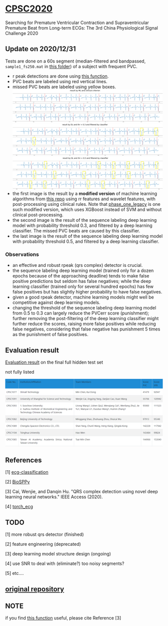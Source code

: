 
# [CPSC2020](http://www.icbeb.org/CSPC2020)

Searching for Premature Ventricular Contraction and Supraventricular Premature Beat from Long-term ECGs: The 3rd China Physiological Signal Challenge 2020

## Update on 2020/12/31

Tests are done on a 60s segment (median-filtered and bandpassed, `sample1_fs250.mat` in [this folder](sample_data/)) of a subject with frequent PVC.

* r peak detections are done using [this function](https://github.com/DeepPSP/cpsc2020/blob/master/signal_processing/ecg_rpeaks_dl.py#L33).
* PVC beats are labeled using red vertical lines.
* missed PVC beats are labeled using yellow boxes.
![pred_ml](images/pred_ml.png)
![pred_dl_0.3](images/pred_dl_0.3_filtered.png)
![pred_dl_0.5](images/pred_dl_0.5_filtered.png)
* the first image is the result by a <strong>modified version</strong> of machine learning algorithms from [this repo](https://github.com/mondejar/ecg-classification) using rr features and wavelet features, with post-processing using clinical rules. Note that [phase_one_legacy](phase_one_legacy/) is one such modified version, which uses XGBoost instead of SVM and without clinical post-processing.
* the second image is the result of the sequence labeling deep learning model with probability threshold 0.3, and filtered by a deep learning classifier. The missed PVC beats are caused by this classifier.
* the last image is the result of the sequence labeling deep learning model with probability threshold 0.5, and filtered by a deep learning classifier.

### Observations

* an effective and robust rpeak (qrs complex) detector is crucial.
* the sequence labeling deep learning model (trained only for a dozen epochs because of the approaching deadline) tends to make false positive predictions but seldom has false negatives; while the deep learning classifier (trained only for several hundred epochs) has few false positives but has slightly higher probability to have false negatives.
* given a good rpeak detector, machine learning models might well be competitive against deep learning models.
* changing the threshold of the sequence labeling deep learning model from 0.5 to 0.3 can largely reduce the PVCerr score (punishment); further removing the post-filtering of the deep learning classifier might further reduce the scores, raising more false positives while reducing false negatives, considering that false negative has punishment 5 times as the punishment of false positives.

## Evaluation result

[Evaluation result](http://www.icbeb.org/CSPC2020) on the final full hidden test set

not fully listed

![final_eval_img](images/CPSC2020_final_result.png)

## References

[1] [ecg-classification](https://github.com/mondejar/ecg-classification)

[2] [BioSPPy](https://github.com/PIA-Group/BioSPPy)

[3] Cai, Wenjie, and Danqin Hu. "QRS complex detection using novel deep learning neural networks." IEEE Access (2020).

[4] [torch_ecg](https://github.com/DeepPSP/torch_ecg)

## TODO

[1] more robust qrs detector (finished)

[2] feature engineering (deprecated)

[3] deep learning model structure design (ongoing)

[4] use SNR to deal with (eliminate?) too noisy segments?

[5] etc....

## [original repository](https://github.com/DeepPSP/cpsc2020)

## NOTE

if you find [this function](https://github.com/DeepPSP/cpsc2020/blob/master/signal_processing/ecg_rpeaks_dl.py#L33) useful, please cite Reference [3]

